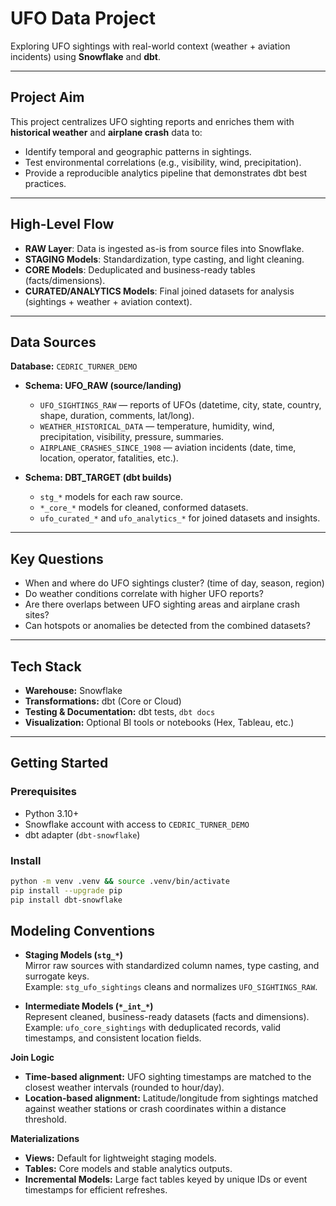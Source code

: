 # UFO Data Project

Exploring UFO sightings with real-world context (weather + aviation incidents) using **Snowflake** and **dbt**.

---

## Project Aim

This project centralizes UFO sighting reports and enriches them with **historical weather** and **airplane crash** data to:

- Identify temporal and geographic patterns in sightings.  
- Test environmental correlations (e.g., visibility, wind, precipitation).  
- Provide a reproducible analytics pipeline that demonstrates dbt best practices.  

---

## High-Level Flow

- **RAW Layer**: Data is ingested as-is from source files into Snowflake.  
- **STAGING Models**: Standardization, type casting, and light cleaning.  
- **CORE Models**: Deduplicated and business-ready tables (facts/dimensions).  
- **CURATED/ANALYTICS Models**: Final joined datasets for analysis (sightings + weather + aviation context).  

---

## Data Sources

**Database:** `CEDRIC_TURNER_DEMO`

- **Schema: UFO_RAW (source/landing)**  
  - `UFO_SIGHTINGS_RAW` — reports of UFOs (datetime, city, state, country, shape, duration, comments, lat/long).  
  - `WEATHER_HISTORICAL_DATA` — temperature, humidity, wind, precipitation, visibility, pressure, summaries.  
  - `AIRPLANE_CRASHES_SINCE_1908` — aviation incidents (date, time, location, operator, fatalities, etc.).  

- **Schema: DBT_TARGET (dbt builds)**  
  - `stg_*` models for each raw source.  
  - `*_core_*` models for cleaned, conformed datasets.  
  - `ufo_curated_*` and `ufo_analytics_*` for joined datasets and insights.  

---

## Key Questions

- When and where do UFO sightings cluster? (time of day, season, region)  
- Do weather conditions correlate with higher UFO reports?  
- Are there overlaps between UFO sighting areas and airplane crash sites?  
- Can hotspots or anomalies be detected from the combined datasets?  

---

## Tech Stack

- **Warehouse:** Snowflake  
- **Transformations:** dbt (Core or Cloud)  
- **Testing & Documentation:** dbt tests, `dbt docs`  
- **Visualization:** Optional BI tools or notebooks (Hex, Tableau, etc.)  

---

## Getting Started

### Prerequisites

- Python 3.10+  
- Snowflake account with access to `CEDRIC_TURNER_DEMO`  
- dbt adapter (`dbt-snowflake`)  

### Install

```bash
python -m venv .venv && source .venv/bin/activate
pip install --upgrade pip
pip install dbt-snowflake
```

## Modeling Conventions

- **Staging Models (`stg_*`)**  
  Mirror raw sources with standardized column names, type casting, and surrogate keys.  
  Example: `stg_ufo_sightings` cleans and normalizes `UFO_SIGHTINGS_RAW`.

- **Intermediate Models (`*_int_*`)**  
  Represent cleaned, business-ready datasets (facts and dimensions).  
  Example: `ufo_core_sightings` with deduplicated records, valid timestamps, and consistent location fields.

**Join Logic**  
- **Time-based alignment:** UFO sighting timestamps are matched to the closest weather intervals (rounded to hour/day).  
- **Location-based alignment:** Latitude/longitude from sightings matched against weather stations or crash coordinates within a distance threshold.

**Materializations**  
- **Views:** Default for lightweight staging models.  
- **Tables:** Core models and stable analytics outputs.  
- **Incremental Models:** Large fact tables keyed by unique IDs or event timestamps for efficient refreshes.
